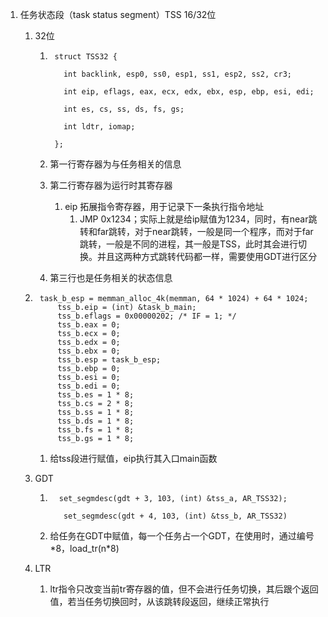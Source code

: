 1. 任务状态段（task status segment）TSS  16/32位

    1. 32位

        1. ```
            struct TSS32 {
            
              int backlink, esp0, ss0, esp1, ss1, esp2, ss2, cr3;
            
              int eip, eflags, eax, ecx, edx, ebx, esp, ebp, esi, edi;
            
              int es, cs, ss, ds, fs, gs;
            
              int ldtr, iomap;
            
            };
            ```

        2. 第一行寄存器为与任务相关的信息

        3. 第二行寄存器为运行时其寄存器

            1. eip 拓展指令寄存器，用于记录下一条执行指令地址
                1. JMP 0x1234；实际上就是给ip赋值为1234，同时，有near跳转和far跳转，对于near跳转，一般是同一个程序，而对于far跳转，一般是不同的进程，其一般是TSS，此时其会进行切换。并且这两种方式跳转代码都一样，需要使用GDT进行区分

        4. 第三行也是任务相关的状态信息

    2. ```
        task_b_esp = memman_alloc_4k(memman, 64 * 1024) + 64 * 1024;
        	tss_b.eip = (int) &task_b_main;
        	tss_b.eflags = 0x00000202; /* IF = 1; */
        	tss_b.eax = 0;
        	tss_b.ecx = 0;
        	tss_b.edx = 0;
        	tss_b.ebx = 0;
        	tss_b.esp = task_b_esp;
        	tss_b.ebp = 0;
        	tss_b.esi = 0;
        	tss_b.edi = 0;
        	tss_b.es = 1 * 8;
        	tss_b.cs = 2 * 8;
        	tss_b.ss = 1 * 8;
        	tss_b.ds = 1 * 8;
        	tss_b.fs = 1 * 8;
        	tss_b.gs = 1 * 8;
        ```

        1. 给tss段进行赋值，eip执行其入口main函数

    3. GDT

        1. ```
             set_segmdesc(gdt + 3, 103, (int) &tss_a, AR_TSS32);
            
              set_segmdesc(gdt + 4, 103, (int) &tss_b, AR_TSS32)
            ```

        2. 给任务在GDT中赋值，每一个任务占一个GDT，在使用时，通过编号*8，load_tr(n\*8)

    4. LTR

        1. ltr指令只改变当前tr寄存器的值，但不会进行任务切换，其后跟个返回值，若当任务切换回时，从该跳转段返回，继续正常执行